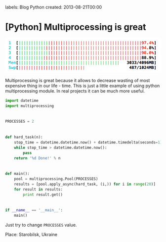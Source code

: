 labels: Blog
        Python
created: 2013-08-21T00:00

# [Python] Multiprocessing is great

![Multiprocessing](multiprocessing.png)

Multiprocessing is great because it allows to decrease wasting of most expensive thing in our life - time. This is just a little example of using python multiprocessing module. In real projects it can be much more useful.

```python
import datetime
import multiprocessing


PROCESSES = 2


def hard_task(n):
    stop_time = datetime.datetime.now() + datetime.timedelta(seconds=1)
    while stop_time > datetime.datetime.now():
        pass
    return '%d Done!' % n


def main():
    pool = multiprocessing.Pool(PROCESSES)
    results = [pool.apply_async(hard_task, (i,)) for i in range(20)]
    for result in results:
        print result.get()


if __name__ == '__main__':
    main()
```

Just try to change ```PROCESSES``` value.

Place: Starobilsk, Ukraine
